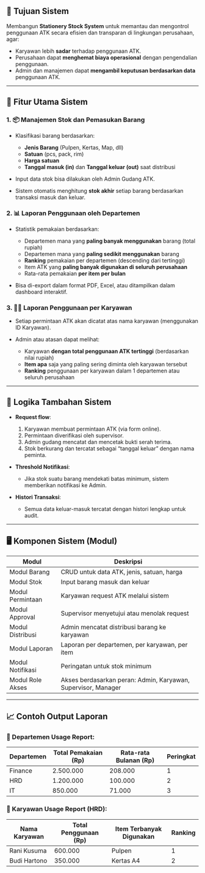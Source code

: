 
## 🎯 **Tujuan Sistem**

Membangun **Stationery Stock System** untuk memantau dan mengontrol penggunaan ATK secara efisien dan transparan di lingkungan perusahaan, agar:

* Karyawan lebih **sadar** terhadap penggunaan ATK.
* Perusahaan dapat **menghemat biaya operasional** dengan pengendalian penggunaan.
* Admin dan manajemen dapat **mengambil keputusan berdasarkan data** penggunaan ATK.

---

## 🧩 **Fitur Utama Sistem**

### 1. 📦 **Manajemen Stok dan Pemasukan Barang**

* Klasifikasi barang berdasarkan:

  * **Jenis Barang** (Pulpen, Kertas, Map, dll)
  * **Satuan** (pcs, pack, rim)
  * **Harga satuan**
  * **Tanggal masuk (in)** dan **Tanggal keluar (out)** saat distribusi
* Input data stok bisa dilakukan oleh Admin Gudang ATK.
* Sistem otomatis menghitung **stok akhir** setiap barang berdasarkan transaksi masuk dan keluar.

### 2. 📊 **Laporan Penggunaan oleh Departemen**

* Statistik pemakaian berdasarkan:

  * Departemen mana yang **paling banyak menggunakan** barang (total rupiah)
  * Departemen mana yang **paling sedikit menggunakan** barang
  * **Ranking** pemakaian per departemen (descending dari tertinggi)
  * Item ATK yang **paling banyak digunakan di seluruh perusahaan**
  * Rata-rata pemakaian **per item per bulan**
* Bisa di-export dalam format PDF, Excel, atau ditampilkan dalam dashboard interaktif.

### 3. 🧑‍💼 **Laporan Penggunaan per Karyawan**

* Setiap permintaan ATK akan dicatat atas nama karyawan (menggunakan ID Karyawan).
* Admin atau atasan dapat melihat:

  * Karyawan **dengan total penggunaan ATK tertinggi** (berdasarkan nilai rupiah)
  * **Item apa** saja yang paling sering diminta oleh karyawan tersebut
  * **Ranking** penggunaan per karyawan dalam 1 departemen atau seluruh perusahaan

---

## 🧠 **Logika Tambahan Sistem**

* **Request flow**:

  1. Karyawan membuat permintaan ATK (via form online).
  2. Permintaan diverifikasi oleh supervisor.
  3. Admin gudang mencatat dan mencetak bukti serah terima.
  4. Stok berkurang dan tercatat sebagai “tanggal keluar” dengan nama peminta.

* **Threshold Notifikasi**:

  * Jika stok suatu barang mendekati batas minimum, sistem memberikan notifikasi ke Admin.

* **Histori Transaksi**:

  * Semua data keluar-masuk tercatat dengan histori lengkap untuk audit.

---

## 🖥️ **Komponen Sistem (Modul)**

| Modul            | Deskripsi                                                     |
| ---------------- | ------------------------------------------------------------- |
| Modul Barang     | CRUD untuk data ATK, jenis, satuan, harga                     |
| Modul Stok       | Input barang masuk dan keluar                                 |
| Modul Permintaan | Karyawan request ATK melalui sistem                           |
| Modul Approval   | Supervisor menyetujui atau menolak request                    |
| Modul Distribusi | Admin mencatat distribusi barang ke karyawan                  |
| Modul Laporan    | Laporan per departemen, per karyawan, per item                |
| Modul Notifikasi | Peringatan untuk stok minimum                                 |
| Modul Role Akses | Akses berdasarkan peran: Admin, Karyawan, Supervisor, Manager |

---

## 📈 **Contoh Output Laporan**

### 🔹 Departemen Usage Report:

| Departemen | Total Pemakaian (Rp) | Rata-rata Bulanan (Rp) | Peringkat |
| ---------- | -------------------- | ---------------------- | --------- |
| Finance    | 2.500.000            | 208.000                | 1         |
| HRD        | 1.200.000            | 100.000                | 2         |
| IT         | 850.000              | 71.000                 | 3         |

### 🔹 Karyawan Usage Report (HRD):

| Nama Karyawan | Total Penggunaan (Rp) | Item Terbanyak Digunakan | Ranking |
| ------------- | --------------------- | ------------------------ | ------- |
| Rani Kusuma   | 600.000               | Pulpen                   | 1       |
| Budi Hartono  | 350.000               | Kertas A4                | 2       |
